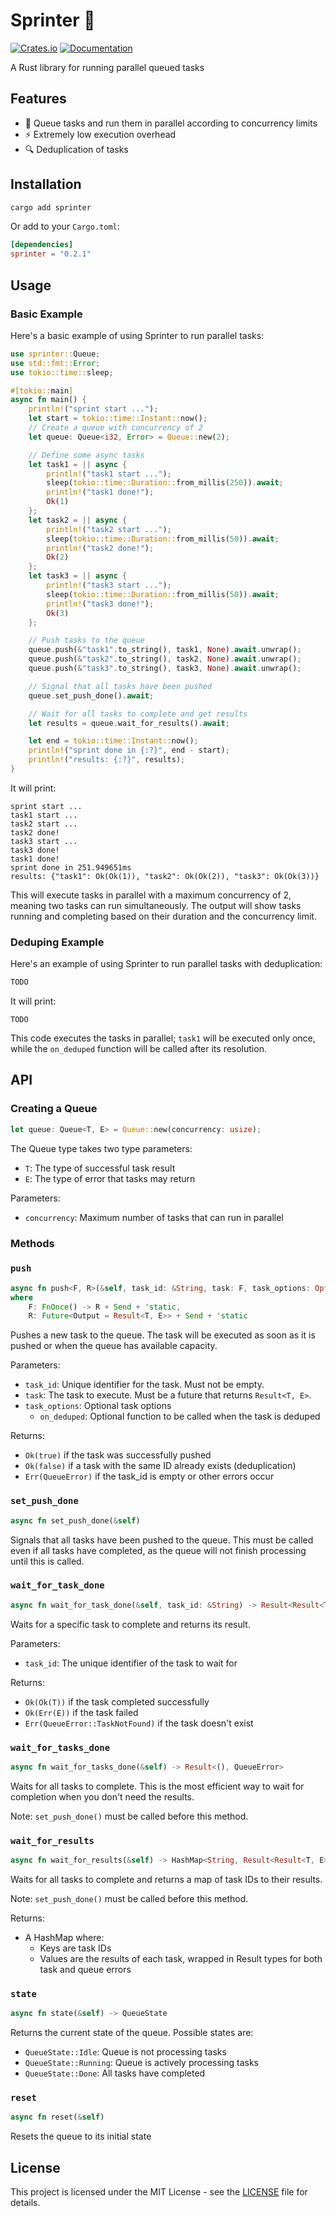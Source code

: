 # Sprinter 👟

[![Crates.io](https://img.shields.io/crates/v/sprinter.svg)](https://crates.io/crates/sprinter)
[![Documentation](https://docs.rs/sprinter/badge.svg)](https://docs.rs/sprinter)

A Rust library for running parallel queued tasks

## Features

- 🔄 Queue tasks and run them in parallel according to concurrency limits
- ⚡ Extremely low execution overhead
- 🔍 Deduplication of tasks

## Installation

```bash
cargo add sprinter
```

Or add to your `Cargo.toml`:

```toml
[dependencies]
sprinter = "0.2.1"
```

## Usage

### Basic Example

Here's a basic example of using Sprinter to run parallel tasks:

```rust
use sprinter::Queue;
use std::fmt::Error;
use tokio::time::sleep;

#[tokio::main]
async fn main() {
    println!("sprint start ...");
    let start = tokio::time::Instant::now();
    // Create a queue with concurrency of 2
    let queue: Queue<i32, Error> = Queue::new(2);

    // Define some async tasks
    let task1 = || async {
        println!("task1 start ...");
        sleep(tokio::time::Duration::from_millis(250)).await;
        println!("task1 done!");
        Ok(1)
    };
    let task2 = || async {
        println!("task2 start ...");
        sleep(tokio::time::Duration::from_millis(50)).await;
        println!("task2 done!");
        Ok(2)
    };
    let task3 = || async {
        println!("task3 start ...");
        sleep(tokio::time::Duration::from_millis(50)).await;
        println!("task3 done!");
        Ok(3)
    };

    // Push tasks to the queue
    queue.push(&"task1".to_string(), task1, None).await.unwrap();
    queue.push(&"task2".to_string(), task2, None).await.unwrap();
    queue.push(&"task3".to_string(), task3, None).await.unwrap();

    // Signal that all tasks have been pushed
    queue.set_push_done().await;

    // Wait for all tasks to complete and get results
    let results = queue.wait_for_results().await;

    let end = tokio::time::Instant::now();
    println!("sprint done in {:?}", end - start);
    println!("results: {:?}", results);
}
```

It will print:

```
sprint start ...
task1 start ...
task2 start ...
task2 done!
task3 start ...
task3 done!
task1 done!
sprint done in 251.949651ms
results: {"task1": Ok(Ok(1)), "task2": Ok(Ok(2)), "task3": Ok(Ok(3))}
```

This will execute tasks in parallel with a maximum concurrency of 2, meaning two tasks can run simultaneously. The output will show tasks running and completing based on their duration and the concurrency limit.

### Deduping Example

Here's an example of using Sprinter to run parallel tasks with deduplication:

```rust
TODO
```

It will print:

```
TODO
```

This code executes the tasks in parallel; `task1` will be executed only once, while the `on_deduped` function will be called after its resolution.

## API

### Creating a Queue

```rust
let queue: Queue<T, E> = Queue::new(concurrency: usize);
```

The Queue type takes two type parameters:
- `T`: The type of successful task result
- `E`: The type of error that tasks may return

Parameters:
- `concurrency`: Maximum number of tasks that can run in parallel

### Methods

### `push`
```rust
async fn push<F, R>(&self, task_id: &String, task: F, task_options: Option<TaskOptions>) -> Result<bool, QueueError>
where
    F: FnOnce() -> R + Send + 'static,
    R: Future<Output = Result<T, E>> + Send + 'static
```
Pushes a new task to the queue. The task will be executed as soon as it is pushed or when the queue has available capacity.

Parameters:
- `task_id`: Unique identifier for the task. Must not be empty.
- `task`: The task to execute. Must be a future that returns `Result<T, E>`.
- `task_options`: Optional task options
    - `on_deduped`: Optional function to be called when the task is deduped

Returns:
- `Ok(true)` if the task was successfully pushed
- `Ok(false)` if a task with the same ID already exists (deduplication)
- `Err(QueueError)` if the task_id is empty or other errors occur

### `set_push_done`
```rust
async fn set_push_done(&self)
```
Signals that all tasks have been pushed to the queue. This must be called even if all tasks have completed, as the queue will not finish processing until this is called.

### `wait_for_task_done`
```rust
async fn wait_for_task_done(&self, task_id: &String) -> Result<Result<T, E>, QueueError>
```
Waits for a specific task to complete and returns its result.

Parameters:
- `task_id`: The unique identifier of the task to wait for

Returns:
- `Ok(Ok(T))` if the task completed successfully
- `Ok(Err(E))` if the task failed
- `Err(QueueError::TaskNotFound)` if the task doesn't exist

### `wait_for_tasks_done`
```rust
async fn wait_for_tasks_done(&self) -> Result<(), QueueError>
```
Waits for all tasks to complete. This is the most efficient way to wait for completion when you don't need the results.

Note: `set_push_done()` must be called before this method.

### `wait_for_results`
```rust
async fn wait_for_results(&self) -> HashMap<String, Result<Result<T, E>, QueueError>>
```
Waits for all tasks to complete and returns a map of task IDs to their results.

Note: `set_push_done()` must be called before this method.

Returns:
- A HashMap where:
  - Keys are task IDs
  - Values are the results of each task, wrapped in Result types for both task and queue errors

### `state`
```rust
async fn state(&self) -> QueueState
```
Returns the current state of the queue. Possible states are:
- `QueueState::Idle`: Queue is not processing tasks
- `QueueState::Running`: Queue is actively processing tasks
- `QueueState::Done`: All tasks have completed

### `reset`
```rust
async fn reset(&self)
```
Resets the queue to its initial state

## License

This project is licensed under the MIT License - see the [LICENSE](LICENSE) file for details.
